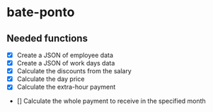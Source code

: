 # bate-ponto

## Needed functions

- [x] Create a JSON of employee data
- [x] Create a JSON of work days data
- [x] Calculate the discounts from the salary
- [x] Calculate the day price
- [x] Calculate the extra-hour payment
- [] Calculate the whole payment to receive in the specified month